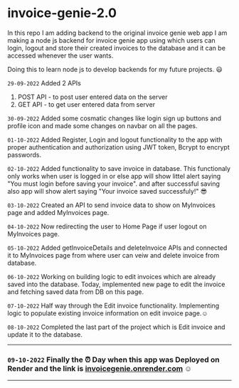 # invoice-genie-2.0
In this repo I am adding backend to the original invoice genie web app
I am making a node js backend for invoice genie app using which users can login, logout and store their created invoices to the database and it can be accessed whenever the user wants.

Doing this to learn node js to develop backends for my future projects. :smiley:

`29-09-2022` Added 2 APIs
1) POST API - to post user entered data on the server
2) GET API - to get user entered data from server

`30-09-2022` Added some cosmatic changes like login sign up buttons and profile icon and made some changes on navbar on all the pages.

`01-10-2022` Added Register, Login and logout functionality to the app with proper authentication and authorization using JWT token, Bcrypt to encrypt passwords.

`02-10-2022` Added functionality to save invoice in database. This functionaly only works when user is logged in or else app will show littel alert saying "You must login before saving your invoice". and after successful saving also app will show alert saying "Your invoice saved successfuly!" :sunglasses:

`03-10-2022` Created an API to send invoice data to show on MyInvoices page and added MyInvoices page.

`04-10-2022` Now redirecting the user to Home Page if user logout on MyInvoices page.

`05-10-2022` Added getInvoiceDetails and deleteInvoice APIs and connected it to MyInvoices page from where user can veiw and delete invoice from database.

`06-10-2022` Working on building logic to edit invoices which are already saved into the database. Today, implemented new page to edit the invoice and fetching saved data from DB on this page.

`07-10-2022` Half way through the Edit invoice functionality. Implementing logic to populate existing invoice information on edit invoice page.:relaxed:

`08-10-2022` Completed the last part of the project which is Edit invoice and update it to the database.

---
### `09-10-2022` Finally the  :alarm_clock: Day when this app was Deployed on Render and the link is [invoicegenie.onrender.com](https://invoicegenie.onrender.com) :relaxed:
---
